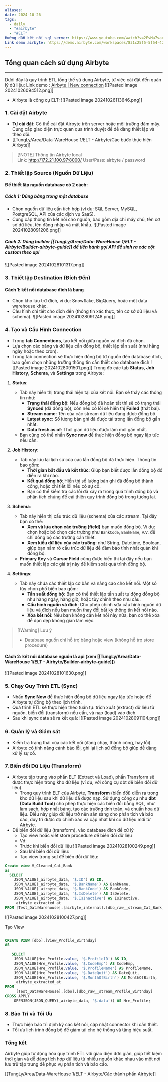 ```yaml
---
aliases: 
date: 2024-10-26
tags:
  - daily
  - "#airbyte"
  - "#ELT"
Hướng dẫn kết nối sql server: https://www.youtube.com/watch?v=2FvMa7vaxDY
Link demo airbyte: https://demo.airbyte.com/workspaces/831c25f5-5f54-42dc-ac2b-dc338eaba843/connections/new-connection?sourceType=new&sourceDefinitionId=b5ea17b1-f170-46dc-bc31-cc744ca984c1
---
```

## Tổng quan cách sử dụng Airbyte
---
Dưới đây là quy trình ETL tổng thể sử dụng Airbyte, từ việc cài đặt đến quản lý dữ liệu:
Link demo : 
[Airbyte | New connection](https://demo.airbyte.com/workspaces/831c25f5-5f54-42dc-ac2b-dc338eaba843/connections/new-connection?sourceType=new&sourceDefinitionId=b5ea17b1-f170-46dc-bc31-cc744ca984c1)
![[Pasted image 20241026094512.png]]

- Airbyte là công cụ ELT:
![[Pasted image 20241026113646.png]]

### 1. **Cài đặt Airbyte**

- **Tự cài đặt**: Có thể cài đặt Airbyte trên server hoặc môi trường đám mây. Cung cấp giao diện trực quan qua trình duyệt để dễ dàng thiết lập và theo dõi.
- [[TungLy/Area/Data-WareHouse 1/ELT - Airbyte/Các bước thực hiện Airbyte]]

> [!NOTE] Thông tin Airbyte local  
>  Link: http://172.21.100.97:8000/
>  User/Pass: airbyte / password


### 2. **Thiết lập Source (Nguồn Dữ Liệu)**
#### Để thiết lập nguồn database có 2 cách:
##### Cách 1: Dùng bảng trong một database
- Chọn nguồn dữ liệu cần tích hợp (ví dụ: SQL Server, MySQL, PostgreSQL, API của các dịch vụ SaaS).
- Cung cấp thông tin kết nối cho nguồn, bao gồm địa chỉ máy chủ, tên cơ sở dữ liệu, tên đăng nhập và mật khẩu.
![[Pasted image 20241028091206.png]]
##### Cách 2: Dùng builder [[TungLy/Area/Data-WareHouse 1/ELT - Airbyte/Builder-airbyte-guide]] để tiến hành gọi API để sinh ra các cột custom theo api
![[Pasted image 20241028101317.png]]


### 3. **Thiết lập Destination (Đích Đến)**
#### Cách 1: kết nối database đích là bảng

- Chọn kho lưu trữ đích, ví dụ: Snowflake, BigQuery, hoặc một data warehouse khác.
- Cấu hình chi tiết cho đích đến (thông tin xác thực, tên cơ sở dữ liệu và schema).
![[Pasted image 20241028091248.png]]

### 4. **Tạo và Cấu Hình Connection**

- Trong **tab Connections**, tạo kết nối giữa nguồn và đích đã chọn.
- Lựa chọn các bảng và dữ liệu cần đồng bộ, thiết lập tần suất (như hằng ngày hoặc theo cron).
- Trong tab connection sẽ thực hiện đồng bộ từ nguồn đến database đích, bao gồm chọn những trường thông tin cần thiết cho database đích
![[Pasted image 20241028091501.png]]
Trong đó các tab **Status**, **Job History**, **Schema**, và **Settings** trong Airbyte:

1. **Status**:
    
    - Tab này hiển thị trạng thái hiện tại của kết nối. Bạn sẽ thấy các thông tin như:
        - **Trạng thái đồng bộ**: Nếu đồng bộ đã hoàn tất thì sẽ có trạng thái **Synced** (đã đồng bộ), còn nếu có lỗi sẽ hiển thị **Failed** (thất bại).
        - **Stream name**: Tên của các stream dữ liệu đang được đồng bộ.
        - **Latest sync**: Số lượng bản ghi đã được tải trong lần đồng bộ gần nhất.
        - **Data fresh as of**: Thời gian dữ liệu được làm mới gần nhất.
    - Bạn cũng có thể nhấn **Sync now** để thực hiện đồng bộ ngay lập tức nếu cần.
2. **Job History**:
    
    - Tab này lưu lại lịch sử của các lần đồng bộ đã thực hiện. Thông tin bao gồm:
        - **Thời gian bắt đầu và kết thúc**: Giúp bạn biết được lần đồng bộ đó diễn ra khi nào.
        - **Kết quả đồng bộ**: Hiển thị số lượng bản ghi đã đồng bộ thành công, hoặc chi tiết lỗi nếu có sự cố.
        - Bạn có thể kiểm tra các lỗi đã xảy ra trong quá trình đồng bộ và phân tích chúng để cải thiện quy trình đồng bộ trong tương lai.
3. **Schema**:
    
    - Tab này hiển thị cấu trúc dữ liệu (schema) của các stream. Tại đây bạn có thể:
        - **Xem và lựa chọn các trường (field)** bạn muốn đồng bộ. Ví dụ: chọn hoặc bỏ chọn các trường như `BankCode`, `BankName`, v.v. để chỉ đồng bộ các trường cần thiết.
        - **Xem kiểu dữ liệu của các trường**: như String, Datetime, Boolean, giúp bạn nắm rõ cấu trúc dữ liệu để đảm bảo tính nhất quán khi đồng bộ.
    - **Primary Key** và **Cursor Field** cũng được hiển thị tại đây nếu bạn muốn thiết lập các giá trị này để kiểm soát quá trình đồng bộ.
4. **Settings**:
    
    - Tab này chứa các thiết lập cơ bản và nâng cao cho kết nối. Một số tùy chọn phổ biến bao gồm:
        - **Tần suất đồng bộ**: Bạn có thể thiết lập tần suất tự động đồng bộ như hàng ngày, hàng giờ, hoặc tùy chỉnh theo nhu cầu.
        - **Cấu hình nguồn và đích**: Cho phép chỉnh sửa cấu hình nguồn dữ liệu và đích nếu bạn muốn thay đổi bất kỳ thông tin kết nối nào.
        - **Xóa kết nối**: Nếu bạn không cần kết nối này nữa, bạn có thể xóa để dọn dẹp không gian làm việc.

> [!Warning] Lưu ý
> - Database nguồn chỉ hỗ trợ bảng hoặc view (không hỗ trợ store procedure)

#### Cách 2: kết nối database nguồn là api (xem [[TungLy/Area/Data-WareHouse 1/ELT - Airbyte/Builder-airbyte-guide]])
![[Pasted image 20241028101630.png]]

### 5. **Chạy Quy Trình ETL (Sync)**

- Nhấn **Sync Now** để thực hiện đồng bộ dữ liệu ngay lập tức hoặc để Airbyte tự đồng bộ theo lịch trình.
- Quá trình ETL sẽ thực hiện theo tuần tự: trích xuất (extract) dữ liệu từ nguồn, biến đổi (transform) nếu cần, và nạp (load) vào đích.
- Sau khi sync data sẽ ra kết quả:
  ![[Pasted image 20241028091104.png]]

### 6. **Quản lý và Giám sát**

- Kiểm tra trạng thái của các kết nối (đang chạy, thành công, hay lỗi).
- Airbyte có tính năng cảnh báo lỗi, ghi lại lịch sử đồng bộ giúp dễ dàng xử lý sự cố.

### 7. **Biến đổi Dữ Liệu (Transform)**

- Airbyte tập trung vào phần ELT (Extract và Load), phần Transform sẽ được thực hiện trong kho dữ liệu (ví dụ, với công cụ dbt để biến đổi dữ liệu).
	- Trong quy trình ELT của Airbyte, **Transform** (biến đổi) diễn ra trong kho dữ liệu sau khi dữ liệu đã được nạp. Sử dụng công cụ như **dbt (Data Build Tool)** cho phép thực hiện các biến đổi bằng SQL, như làm sạch, hợp nhất bảng, tạo các trường tính toán, và chuẩn hóa dữ liệu. Điều này giúp dữ liệu trở nên sẵn sàng cho phân tích và báo cáo, duy trì được độ chính xác và cập nhật khi có dữ liệu mới từ Airbyte.
- Để biến đổi dữ liệu (transform), vào database đích để xử lý
	- Tạo view hoặc viết store procedure để biến đổi dữ liệu
	- Vd:
	- Trước khi biến đổi dữ liệu
	![[Pasted image 20241028100249.png]]
	- Sau khi biến đổi dữ liệu:
	- Tạo view trong sql để biến đổi dữ liệu:
```sql
Create view V_Cleaned_Cat_Bank
as
  SELECT 
    JSON_VALUE(_airbyte_data, '$.ID') AS ID,
    JSON_VALUE(_airbyte_data, '$.BankName') AS BankName,
    JSON_VALUE(_airbyte_data, '$.BankCode') AS BankCode,
    JSON_VALUE(_airbyte_data, '$.IsDelete') AS IsDelete,
    JSON_VALUE(_airbyte_data, '$.IsInactive') AS IsInactive,
    _airbyte_extracted_at
FROM [Test_DataWarehouse].[airbyte_internal].[dbo_raw__stream_Cat_Bank];
```
![[Pasted image 20241028100427.png]]

Tạo View
```sql

CREATE VIEW [dbo].[View_Profile_Birthday]
AS
 
   SELECT     
    JSON_VALUE(Hre_Profile.value, '$.ProfileID') AS ID,
    JSON_VALUE(Hre_Profile.value, '$.CodeEmp') AS CodeEmp,
    JSON_VALUE(Hre_Profile.value, '$.ProfileName') AS ProfileName,
	JSON_VALUE(Hre_Profile.value, '$.DateQuit') AS DateQuit,
	JSON_VALUE(Hre_Profile.value, '$.MonthOfBirth') AS MonthOfBirth,
    _airbyte_extracted_at
FROM 
     [Test_DataWareHouse].[dbo].[dbo_raw__stream_Profile_Birthday]
CROSS APPLY 
    OPENJSON(JSON_QUERY(_airbyte_data, '$.data')) AS Hre_Profile;

```
### 8. **Bảo Trì và Tối Ưu**

- Thực hiện bảo trì định kỳ các kết nối, cập nhật connector khi cần thiết.
- Tối ưu lịch trình đồng bộ để giảm tải cho hệ thống và tăng hiệu suất.

### Tổng kết

Airbyte giúp tự động hóa quy trình ETL với giao diện đơn giản, giúp tiết kiệm thời gian và dễ dàng tích hợp dữ liệu từ nhiều nguồn khác nhau vào một nơi lưu trữ tập trung để phục vụ phân tích và báo cáo.

[[TungLy/Area/Data-WareHouse 1/ELT - Airbyte/Các thành phần Airbyte]]